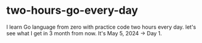 # two-hours-go-every-day
I learn Go language from zero with practice code two hours every day. 
let's see what I get in 3 month from now.
It's May 5, 2024 -> Day 1.
